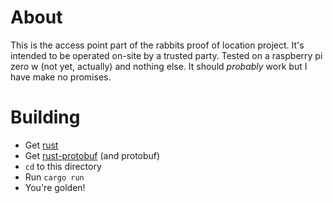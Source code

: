 # About

This is the access point part of the rabbits proof of location project. It's
intended to be operated on-site by a trusted party. Tested on a raspberry pi
zero w (not yet, actually) and nothing else. It should *probably* work but I
have make no promises.

# Building

 - Get [rust](https://www.rust-lang.org/en-US/install.html)
 - Get [rust-protobuf](https://github.com/stepancheg/rust-protobuf) (and protobuf)
 - `cd` to this directory
 - Run `cargo run`
 - You're golden!

